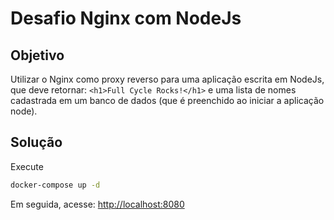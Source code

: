 # Desafio Nginx com NodeJs

## Objetivo

Utilizar o Nginx como proxy reverso para uma aplicação escrita em NodeJs, que deve retornar: `<h1>Full Cycle Rocks!</h1>` e uma lista de nomes cadastrada em um banco de dados (que é preenchido ao iniciar a aplicação node).

## Solução

Execute

```bash
docker-compose up -d
```

Em seguida, acesse: [http://localhost:8080](http://localhost:8080)